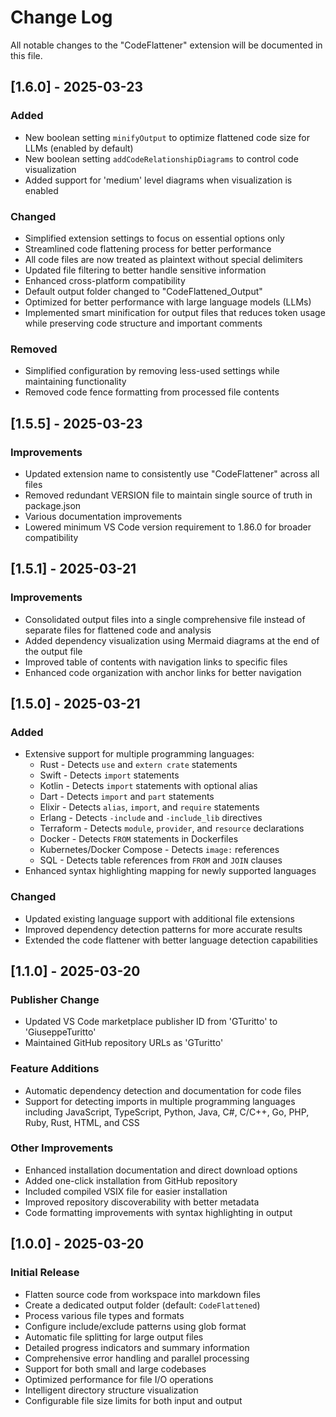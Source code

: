 # Change Log

All notable changes to the "CodeFlattener" extension will be documented in this file.

## [1.6.0] - 2025-03-23

### Added

- New boolean setting `minifyOutput` to optimize flattened code size for LLMs (enabled by default)
- New boolean setting `addCodeRelationshipDiagrams` to control code visualization
- Added support for 'medium' level diagrams when visualization is enabled

### Changed

- Simplified extension settings to focus on essential options only
- Streamlined code flattening process for better performance
- All code files are now treated as plaintext without special delimiters
- Updated file filtering to better handle sensitive information
- Enhanced cross-platform compatibility
- Default output folder changed to "CodeFlattened_Output"
- Optimized for better performance with large language models (LLMs)
- Implemented smart minification for output files that reduces token usage while preserving code structure and important comments

### Removed

- Simplified configuration by removing less-used settings while maintaining functionality
- Removed code fence formatting from processed file contents

## [1.5.5] - 2025-03-23

### Improvements

- Updated extension name to consistently use "CodeFlattener" across all files
- Removed redundant VERSION file to maintain single source of truth in package.json
- Various documentation improvements
- Lowered minimum VS Code version requirement to 1.86.0 for broader compatibility

## [1.5.1] - 2025-03-21

### Improvements

- Consolidated output files into a single comprehensive file instead of separate files for flattened code and analysis
- Added dependency visualization using Mermaid diagrams at the end of the output file
- Improved table of contents with navigation links to specific files
- Enhanced code organization with anchor links for better navigation

## [1.5.0] - 2025-03-21

### Added

- Extensive support for multiple programming languages:
  - Rust - Detects `use` and `extern crate` statements
  - Swift - Detects `import` statements
  - Kotlin - Detects `import` statements with optional alias
  - Dart - Detects `import` and `part` statements
  - Elixir - Detects `alias`, `import`, and `require` statements
  - Erlang - Detects `-include` and `-include_lib` directives
  - Terraform - Detects `module`, `provider`, and `resource` declarations
  - Docker - Detects `FROM` statements in Dockerfiles
  - Kubernetes/Docker Compose - Detects `image:` references
  - SQL - Detects table references from `FROM` and `JOIN` clauses
- Enhanced syntax highlighting mapping for newly supported languages

### Changed

- Updated existing language support with additional file extensions
- Improved dependency detection patterns for more accurate results
- Extended the code flattener with better language detection capabilities

## [1.1.0] - 2025-03-20

### Publisher Change

- Updated VS Code marketplace publisher ID from 'GTuritto' to 'GiuseppeTuritto'
- Maintained GitHub repository URLs as 'GTuritto'

### Feature Additions

- Automatic dependency detection and documentation for code files
- Support for detecting imports in multiple programming languages including JavaScript, TypeScript, Python, Java, C#, C/C++, Go, PHP, Ruby, Rust, HTML, and CSS

### Other Improvements

- Enhanced installation documentation and direct download options
- Added one-click installation from GitHub repository
- Included compiled VSIX file for easier installation
- Improved repository discoverability with better metadata
- Code formatting improvements with syntax highlighting in output

## [1.0.0] - 2025-03-20

### Initial Release

- Flatten source code from workspace into markdown files
- Create a dedicated output folder (default: `CodeFlattened`)
- Process various file types and formats
- Configure include/exclude patterns using glob format
- Automatic file splitting for large output files
- Detailed progress indicators and summary information
- Comprehensive error handling and parallel processing
- Support for both small and large codebases
- Optimized performance for file I/O operations
- Intelligent directory structure visualization
- Configurable file size limits for both input and output
